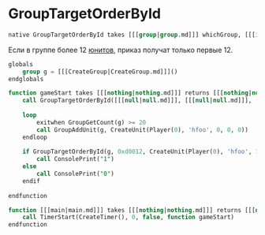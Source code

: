 # GroupTargetOrderById

```sql
native GroupTargetOrderById takes [[[group|group.md]]] whichGroup, [[[integer|integer.md]]] orderId, [[[widget|widget.md]]] targetWidget returns [[[boolean|boolean.md]]]
```

<include from="GroupImmediateOrder.md" element-id="description"></include>

Если в группе более 12 [юнитов](unit.md), приказ получат только первые 12.

```sql
globals
    group g = [[[CreateGroup|CreateGroup.md]]]()
endglobals

function gameStart takes [[[nothing|nothing.md]]] returns [[[nothing|nothing.md]]]
    call GroupTargetOrderById([[[null|null.md]]], [[[null|null.md]]], [[[null|null.md]]]) // Безопасна при работе с [[[null|null.md]]]
  
    loop
        exitwhen GroupGetCount(g) >= 20
        call GroupAddUnit(g, CreateUnit(Player(0), 'hfoo', 0, 0, 0)) 
    endloop
    
    if GroupTargetOrderById(g, 0xd0012, CreateUnit(Player(0), 'hfoo', 1000, 1000, 0)) then // move
        call ConsolePrint("1")
    else 
        call ConsolePrint("0")
    endif
    
endfunction

function [[[main|main.md]]] takes [[[nothing|nothing.md]]] returns [[[nothing|nothing.md]]]
    call TimerStart(CreateTimer(), 0, false, function gameStart)
endfunction
```